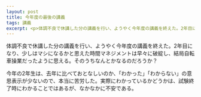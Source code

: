 ```yaml
---
layout: post
title: 今年度の最後の講義
tags: 講義
excerpt: <p>体調不良で休講した分の講義を行い、ようやく今年度の講義を終えた。2年目になり、少しはマシになるかと思えた時間マネジメントは早々に破綻し、結局自転車操業だったように思える。そのうちなんとかなるのだろうか？</p>
---
```


体調不良で休講した分の講義を行い、ようやく今年度の講義を終えた。2年目になり、少しはマシになるかと思えた時間マネジメントは早々に破綻し、結局自転車操業だったように思える。そのうちなんとかなるのだろうか？

今年の2年生は、去年に比べておとなしいのか、「わかった」「わからない」の意思表示が少ないので、本当に苦労した。実際にわかっているかどうかは、試験終了時にわかることではあるが、なかなかに不安である。
